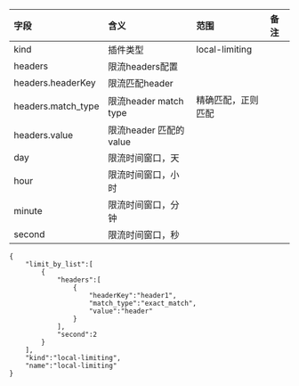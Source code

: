 | 字段             | 含义         | 范围               | 备注           |
|:---------------|:-----------|:-----------------|:-------------|
| kind           | 插件类型       | local-limiting |              |
| headers      | 限流headers配置    |                  |              |
| headers.headerKey | 限流匹配header |                  |              |
| headers.match_type | 限流header match type | 精确匹配，正则匹配 |  |
| headers.value   | 限流header 匹配的value   |   |  |
| day   | 限流时间窗口，天 |   |  |
| hour | 限流时间窗口，小时 |  |  |
| minute | 限流时间窗口，分钟 |  |  |
| second | 限流时间窗口，秒 |  |  |
```
{
    "limit_by_list":[
        {
            "headers":[
                {
                    "headerKey":"header1",
                    "match_type":"exact_match",
                    "value":"header"
                }
            ],
            "second":2
        }
    ],
    "kind":"local-limiting",
    "name":"local-limiting"
}

```

